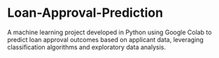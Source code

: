 # Loan-Approval-Prediction
A machine learning project developed in Python using Google Colab to predict loan approval outcomes based on applicant data, leveraging classification algorithms and exploratory data analysis.
